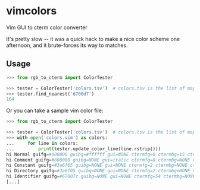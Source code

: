 # vimcolors

Vim GUI to cterm color converter

It's pretty slow -- it was a quick hack to make a nice color scheme one afternoon, and it brute-forces its way to matches.

## Usage

```python
>>> from rgb_to_cterm import ColorTester

>>> tester = ColorTester('colors.tsv')  # colors.tsv is the list of mappings from hex to cterm
>>> tester.find_nearest('d700d7')
164
```

Or you can take a sample vim color file:

```python
>>> from rgb_to_cterm import ColorTester

>>> tester = ColorTester('colors.tsv')  # colors.tsv is the list of mappings from hex to cterm
>>> with open('colors.vim') as colors:
...     for line in colors:
...         print(tester.update_color_line(line.rstrip()))
hi Normal guifg=#000000 guibg=#ffffff gui=NONE ctermfg=0 ctermbg=15 cterm=NONE
hi Comment guifg=#808080 guibg=NONE gui=italic ctermfg=8 ctermbg=NONE cterm=italic
hi Constant guifg=#3a6f05 guibg=NONE gui=NONE ctermfg=2 ctermbg=NONE cterm=NONE
hi Directory guifg=#3a6f05 guibg=NONE gui=NONE ctermfg=2 ctermbg=NONE cterm=NONE
hi Identifier guifg=#67007c guibg=NONE gui=NONE ctermfg=54 ctermbg=NONE cterm=NONE
[...]
```
